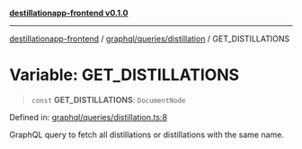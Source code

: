 [**destillationapp-frontend v0.1.0**](../../../../README.md)

***

[destillationapp-frontend](../../../../modules.md) / [graphql/queries/distillation](../README.md) / GET\_DISTILLATIONS

# Variable: GET\_DISTILLATIONS

> `const` **GET\_DISTILLATIONS**: `DocumentNode`

Defined in: [graphql/queries/distillation.ts:8](https://github.com/DestillApp/main/blob/be94b1d93681946bd573e84cd8381ba32cee62b9/frontend/src/graphql/queries/distillation.ts#L8)

GraphQL query to fetch all distillations or distillations with the same name.
